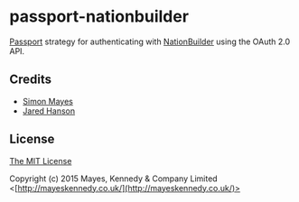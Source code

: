 # passport-nationbuilder

[Passport](http://passportjs.org/) strategy for authenticating with [NationBuilder](http://www.nationbuilder.com/)
using the OAuth 2.0 API.

## Credits

  - [Simon Mayes](http://mayeskennedy.co.uk)
  - [Jared Hanson](http://github.com/jaredhanson)

## License

[The MIT License](http://opensource.org/licenses/MIT)

Copyright (c) 2015 Mayes, Kennedy & Company Limited <[http://mayeskennedy.co.uk/](http://mayeskennedy.co.uk/)>

